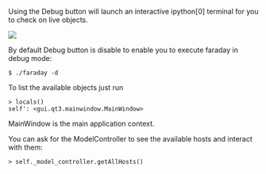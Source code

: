 Using the Debug button will launch an interactive ipython[0] terminal for you to check on live objects.

![](https://raw.github.com/wiki/infobyte/faraday/images/Debug_button.png)

By default Debug button is disable to enable you to execute faraday in debug mode:
```
$ ./faraday -d 
```
To list the available objects just run

    > locals()
    self': <gui.qt3.mainwindow.MainWindow>

MainWindow is the main application context. 

You can ask for the ModelController to see the available hosts and interact with them:

    > self._model_controller.getAllHosts()